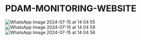# PDAM-MONITORING-WEBSITE

![WhatsApp Image 2024-07-15 at 14 04 55](https://github.com/user-attachments/assets/f4041255-9601-495d-8194-0368796f3a3d)
![WhatsApp Image 2024-07-15 at 14 04 59](https://github.com/user-attachments/assets/13ba168b-0741-4a76-ab5f-c74094a8b616)
![WhatsApp Image 2024-07-15 at 14 04 56](https://github.com/user-attachments/assets/342d483e-7067-49e5-b923-78a86a16cf02)

